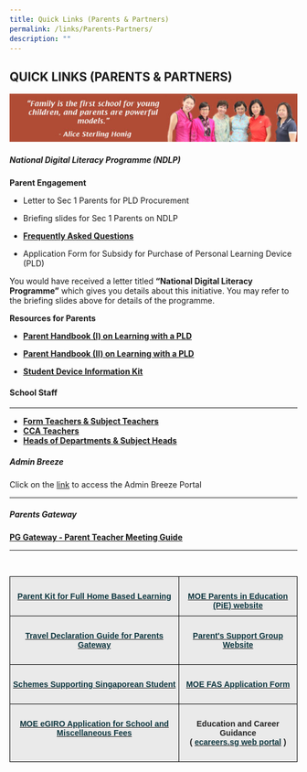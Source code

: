 ```yaml
---
title: Quick Links (Parents & Partners)
permalink: /links/Parents-Partners/
description: ""
---
```

## QUICK LINKS (PARENTS & PARTNERS)

![](/images/Parents%20Link%201.jpeg)

##### National Digital Literacy Programme (NDLP)


**Parent Engagement**  

*   Letter to Sec 1 Parents for PLD Procurement

*   Briefing slides for Sec 1 Parents on NDLP

*   **[Frequently Asked Questions](/files/Links/Parents/PDLP%20FAQs.pdf)**

*   Application Form for Subsidy for Purchase of Personal Learning Device (PLD)

You would have received a letter titled **“National Digital Literacy Programme”** which gives you details about this initiative. You may refer to the briefing slides above for details of the programme.

**Resources for Parents**  

*   **[Parent Handbook (I) on Learning with a PLD](/files/Parent%20Handbook%20I%20on%20Learning%20with%20a%20PLD.pdf)**  
    
*   **[Parent Handbook (II) on Learning with a PLD](https://drive.google.com/file/d/1uU8znUwkWjfPV4V_uA-fCDBrg-apoUIP/view?usp=sharing)**

*   **[Student Device Information Kit](/files/Links/Parents/Student%20Device%20Information%20Kit.pdf)**


#### School Staff
***

*   **[Form Teachers & Subject Teachers](https://staging.d3b8qjosoo9awx.amplifyapp.com/people/Form-and-Subject-Teachers/Form-Teachers-Subject-Teachers)**
*   **[CCA Teachers](https://staging.d3b8qjosoo9awx.amplifyapp.com/people/Form-and-Subject-Teachers/CCA-Teachers/)**
*   **[Heads of Departments & Subject Heads](https://staging.d3b8qjosoo9awx.amplifyapp.com/people/School-Executive-Committee/)**



##### Admin Breeze

Click on the [link](https://stgabrielssec.adminbreeze.com/) to access the Admin Breeze Portal 
***

##### Parents Gateway

**[PG Gateway - Parent Teacher Meeting Guide](/files/Links/Parents/PG%20Meetings%20-%20User%20Guide%20for%20Parents%20-%20Aug%202020.pdf)**
***
<br>

<style type="text/css">
.tg  {border-collapse:collapse;border-spacing:0;}
.tg td{border-color:black;border-style:solid;border-width:1px;font-family:Arial, sans-serif;font-size:14px;
  overflow:hidden;padding:10px 5px;word-break:normal;}
.tg th{border-color:black;border-style:solid;border-width:1px;font-family:Arial, sans-serif;font-size:14px;
  font-weight:normal;overflow:hidden;padding:10px 5px;word-break:normal;}
.tg .tg-n4qt{background-color:#EAEAEA;color:#222;font-weight:bold;text-align:center;vertical-align:top}
.tg .tg-otbs{background-color:#EAEAEA;color:#0C343D;font-weight:bold;text-align:center;vertical-align:top}
</style>

<table class="tg">
  <thead>
    <tr>
      <th class="tg-otbs">
        <a href="https://drive.google.com/file/d/1WJXC8t6IwsXX33rZkcta7GnOXi6eDDhk/view?usp=sharing"><span style="text-decoration:none;color:#0C343D"><br>
        Parent Kit for Full Home Based Learning</span></a><br>
        <br>
      </th>
      <th class="tg-n4qt">
        <a href="https://www.schoolbag.sg/"><span style="text-decoration:none;color:#0C343D"><br>
        MOE Parents in Education (PiE) website</span></a><br>
      </th>
    </tr>
  </thead>
  <tbody>
    <tr>
      <td class="tg-otbs">
        <a href="https://drive.google.com/file/d/1W0wS5sZJSDlojssbMOsuI_nPybOxJ2Zz/view?usp=sharing"><span style="text-decoration:none;color:#0C343D"><br>
        Travel Declaration Guide for Parents Gateway</span></a><br>
        <br>
      </td>
      <td class="tg-n4qt">
        <a href="https://sites.google.com/site/psgsgss/"><span style="text-decoration:none;color:#0C343D"><br>
        Parent's Support Group Website</span></a><br>
        <br>
      </td>
    </tr>
    <tr>
      <td class="tg-otbs">
        <a href="https://drive.google.com/file/d/1NEZFyiWkhUxjXcvI4O_eT3PYBmFUMbCN/view?usp=sharing"><span style="text-decoration:none;color:#0C343D"><br>
        Schemes Supporting Singaporean Student</span></a><br>
        <br>
      </td>
      <td class="tg-n4qt">
        <a href="/files/Links/Parents/GGAS%20Application%20Form.pdf"><span style="text-decoration:none;color:#0C343D"><br>
        MOE FAS Application Form</span></a><br>
        <br>
      </td>
    </tr>
    <tr>
      <td class="tg-n4qt">
        <a href="https://www.moe.gov.sg/financial-matters/fees/egiro"><span style="text-decoration:none;color:#0C343D"><br>
        MOE eGIRO Application for School and Miscellaneous Fees<br>
        <br></span></a>
      </td>
      <td class="tg-n4qt">
        <br>
        Education and Career Guidance<br>
        ( <a href="https://www.myskillsfuture.sg/content/student/en/secondary.html"><span style="text-decoration:none;color:#0C343D">ecareers.sg web portal</span></a> )<br>
        <br>
      </td>
    </tr>
  </tbody>
</table>